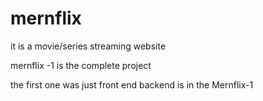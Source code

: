 # mernflix
it is a movie/series streaming website

mernflix -1 is the complete project 

the first one was just front end backend is in the Mernflix-1
